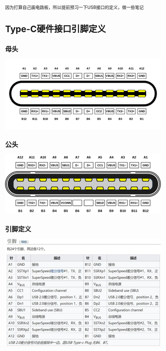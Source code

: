 因为打算自己画电路板，所以提前预习一下USB接口的定义，做一些笔记



# Type-C硬件接口引脚定义

## 母头

![母头](.\USB接口笔记.assets\o_2003130107041920px-USB_Type-C_Receptacle_Pinout母头.svg.png)

## 公头

![公头](.\USB接口笔记.assets\1165246-20200313090434306-212715822.png)

## 引脚定义

![typec引脚](.\USB接口笔记.assets\o_200313010758typec引脚.jpg)